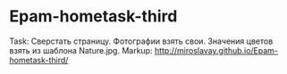 # Epam-hometask-third

Task: Сверстать страницу. Фотографии взять свои. Значения цветов взять из шаблона Nature.jpg. 
Markup:
http://miroslavay.github.io/Epam-hometask-third/
